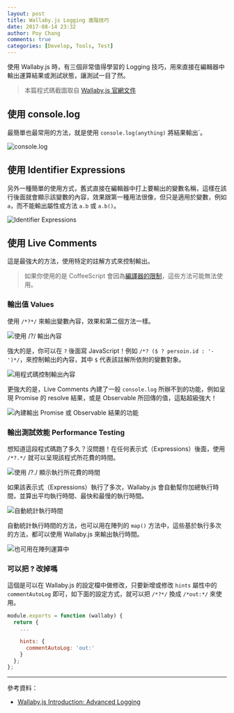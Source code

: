 ```yaml
---
layout: post
title: Wallaby.js Logging 進階技巧
date: 2017-08-14 23:32
author: Poy Chang
comments: true
categories: [Develop, Tools, Test]
---
```

使用 Wallaby.js 時，有三個非常值得學習的 Logging 技巧，用來直接在編輯器中輸出運算結果或測試狀態，讓測試一目了然。

>本篇程式碼截圖取自 [Wallaby.js 官網文件](https://wallabyjs.com/docs/)

## 使用 console.log

最簡單也最常用的方法，就是使用 `console.log(anything)` 將結果輸出`。

![console.log](http://i.imgur.com/H77u2qz.gif)

## 使用 Identifier Expressions

另外一種簡單的使用方式，舊式直接在編輯器中打上要輸出的變數名稱，這樣在該行後面就會顯示該變數的內容，效果跟第一種用法很像，但只是適用於變數，例如 `a`，而不能輸出屬性或方法 `a.b` 或 `a.b()`。

![Identifier Expressions](http://i.imgur.com/3BEWYyB.gif)

## 使用 Live Comments

這是最強大的方法，使用特定的註解方式來控制輸出。

>如果你使用的是 CoffeeScript 會因為[編譯器的限制](https://github.com/jashkenas/coffeescript/issues/2365)，這些方法可能無法使用。

### 輸出值 Values

使用 `/*?*/` 來輸出變數內容，效果和第二個方法一樣。

![使用 /*?*/ 輸出內容](http://i.imgur.com/c5wLlAz.png)

強大的是，你可以在 `?` 後面寫 JavaScript！例如 `/*? ($ ? persoin.id : '-')*/`，來控制輸出的內容，其中 `$` 代表該註解所依附的變數對象。

![用程式碼控制輸出內容](http://i.imgur.com/O2Tk4Ha.gif)

更強大的是，Live Comments 內建了一般 `console.log` 所辦不到的功能，例如呈現 Promise 的 resolve 結果，或是 Observable 所回傳的值，這點超級強大！

![內建輸出 Promise 或 Observable 結果的功能](http://i.imgur.com/RCm2KaH.gif)

### 輸出測試效能 Performance Testing

想知道這段程式碼跑了多久？沒問題！在任何表示式（Expressions）後面，使用 `/*?.*/` 就可以呈現該程式所花費的時間。

![使用 /*?.*/ 顯示執行所花費的時間](http://i.imgur.com/rA6k50q.gif)

如果該表示式（Expressions）執行了多次，Wallaby.js 會自動幫你加總執行時間，並算出平均執行時間、最快和最慢的執行時間。

![自動統計執行時間](http://i.imgur.com/WakZoUQ.gif)

自動統計執行時間的方法，也可以用在陣列的 `map()` 方法中，這些基於執行多次的方法，都可以使用 Wallaby.js 來輸出執行時間。

![也可用在陣列運算中](http://i.imgur.com/776bLdw.gif)

### 可以把 ? 改掉嗎

這個是可以在 Wallaby.js 的設定檔中做修改，只要新增或修改 `hints` 屬性中的 `commentAutoLog` 即可，如下面的設定方式，就可以把 `/*?*/` 換成 `/*out:*/` 來使用。

```js
module.exports = function (wallaby) {
  return {
    ...

    hints: {
      commentAutoLog: 'out:'
    }
  };
};
```

----------

參考資料：

* [Wallaby.js Introduction: Advanced Logging](https://wallabyjs.com/docs/intro/advanced-logging.html#live-comments)